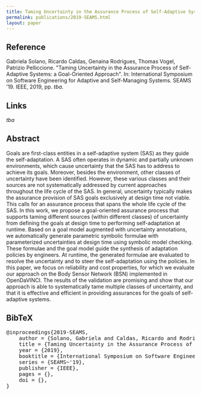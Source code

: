 ```yaml
---
title: Taming Uncertainty in the Assurance Process of Self-Adaptive Systems -- a Goal-Oriented Approach
permalink: publications/2019-SEAMS.html
layout: paper
---
```


## Reference

Gabriela Solano, Ricardo Caldas, Genaina Rodrigues, Thomas Vogel, Patrizio Pelliccione. "Taming Uncertainty in the Assurance Process of Self-Adaptive Systems: a Goal-Oriented Approach". In: International Symposium on Software Engineering for Adaptive and Self-Managing Systems. SEAMS ’19. IEEE, 2019, pp. _tba_.

## Links
_tba_

## Abstract
Goals are first-class entities in a self-adaptive system (SAS) as they guide the self-adaptation. A SAS often operates in dynamic and partially unknown environments, which cause uncertainty that the SAS has to address to achieve its goals. Moreover, besides the environment, other classes of uncertainty have been identified. However, these various classes and their sources are not systematically addressed by current approaches throughout the life cycle of the SAS. In general, uncertainty typically makes the assurance provision of SAS goals exclusively at design time not viable. This calls for an assurance process that spans the whole life cycle of the SAS. In this work, we propose a goal-oriented assurance process that supports taming different sources (within different classes) of uncertainty from defining the goals at design time to performing self-adaptation at runtime. Based on a goal model augmented with uncertainty annotations, we automatically generate parametric symbolic formulae with parameterized uncertainties at design time using symbolic model checking. These formulae and the goal model guide the synthesis of adaptation policies by engineers. At runtime, the generated formulae are evaluated to resolve the uncertainty and to steer the self-adaptation using the policies. In this paper, we focus on reliability and cost properties, for which we evaluate our approach on the Body Sensor Network (BSN) implemented in OpenDaVINCI. The results of the validation are promising and show that our approach is able to systematically tame multiple classes of uncertainty, and that it is effective and efficient in providing assurances for the goals of self-adaptive systems.

## BibTeX

<div class="bibtex">
<pre>@inproceedings{2019-SEAMS,
    author = {Solano, Gabriela and Caldas, Ricardo and Rodrigues, Genaina and Vogel, Thomas and Pelliccione, Patrizio},
    title = {Taming Uncertainty in the Assurance Process of Self-Adaptive Systems: a Goal-Oriented Approach},
    year = {2019},
    booktitle = {International Symposium on Software Engineering for Adaptive and Self-Managing Systems},
    series = {SEAMS~'19},
    publisher = {IEEE},
    pages = {},
    doi = {},
}</pre>
</div>
